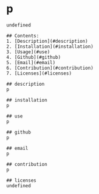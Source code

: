 # p
    undefined

    ## Contents:
    1. [Description](#description)
    2. [Installation](#installation)
    3. [Usage](#use)
    4. [Github](#github)
    5. [Email](#email)
    6. [Contribution](#contribution)
    7. [Licenses](#licenses)

    ## description
    p

    ## installation
    p

    ## use
    p

    ## github
    p

    ## email
    p

    ## contribution
    p

    ## licenses
    undefined
